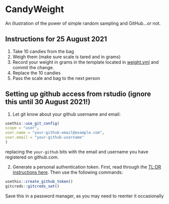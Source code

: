 # CandyWeight

An illustration of the power of simple random sampling and GitHub...or not.

## Instructions for 25 August 2021

1. Take 10 candies from the bag
2. Weigh them (make sure scale is tared and in grams)
3. Record your weight in grams in the template located in [weight.yml](weight.yml) and commit the change.
4. Replace the 10 candies
5. Pass the scale and bag to the next person

## Setting up github access from rstudio (ignore this until 30 August 2021!)

1.  Let git know about your github username and email:
   ```r
   usethis::use_git_config(
  scope = "user",
  user.name = "your-github-email@example.com",
  user.email = "your-github-username"
)
   ```
   replacing the `your-github` bits with the email and username you have registered on github.com.
<!-- From the rstudio Terminal, replacing your email/username below, run the following commands:
    git config --global user.email "your-github-email@example.com"
    git config --global user.name "your-github-username"-->
2.  Generate a personal authentication token.  First, read through the [TL;DR instructions here](https://usethis.r-lib.org/articles/articles/git-credentials.html).  Then use the following commands:
   ```r
   usethis::create_github_token()
   gitcreds::gitcreds_set()
   ```
Save this in a password manager, as you may need to reenter it occasionally
